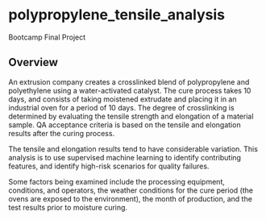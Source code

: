 # polypropylene_tensile_analysis
Bootcamp Final Project

## Overview

An extrusion company creates a crosslinked blend of polypropylene and polyethylene using a water-activated catalyst. The cure process takes 10 days, and consists of taking moistened extrudate and placing it in an industrial oven for a period of 10 days. The degree of crosslinking is determined by evaluating the tensile strength and elongation of a material sample. QA acceptance criteria is based on the tensile and elongation results after the curing process.

The tensile and elongation results tend to have considerable variation. This analysis is to use supervised machine learning to identify contributing features, and identify high-risk scenarios for quality failures.

Some factors being examined include the processing equipment, conditions, and operators, the weather conditions for the cure period (the ovens are exposed to the environment), the month of production, and the test results prior to moisture curing.

##